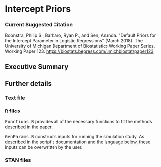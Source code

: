 # Intercept Priors

### Current Suggested Citation

Boonstra, Philip S., Barbaro, Ryan P., and Sen, Ananda. "Default Priors for the Intercept Parameter in Logistic Regressions" (March 2018). The University of Michigan Department of Biostatistics Working Paper Series. Working Paper 123.
https://biostats.bepress.com/umichbiostat/paper123

## Executive Summary

## Further details

### Text file

### <samp>R</samp> files

<samp>Functions.R</samp> provides all of the necessary functions to fit the methods described in the paper. 

<samp>GenParams.R</samp> constructs inputs for running the simulation study. As described in the script's documentation and the language below, these inputs can be overwritten by the user.

### STAN files
